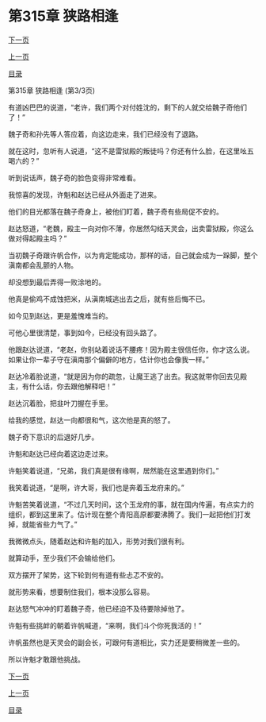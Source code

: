 <h1>第315章   狭路相逢</h1>
            <div><p><a href="./0945_%E7%AC%AC316%E7%AB%A0_%E4%B8%83%E5%B0%BE%E7%8B%90.md">下一页</a></p><p><a href="./0943_%E7%AC%AC315%E7%AB%A0_%E7%8B%AD%E8%B7%AF%E7%9B%B8%E9%80%A2.md">上一页</a></p><p><a href="../">目录</a></p></div>
            <div><p>第315章   狭路相逢 (第3/3页)</p><p>有道凶巴巴的说道，“老许，我们两个对付姓沈的，剩下的人就交给魏子奇他们了！”</p><p>魏子奇和孙先等人答应着，向这边走来，我们已经没有了退路。</p><p>就在这时，忽听有人说道，“这不是雷狱殿的叛徒吗？你还有什么脸，在这里吆五喝六的？”</p><p>听到说话声，魏子奇的脸色变得非常难看。</p><p>我惊喜的发现，许魁和赵达已经从外面走了进来。</p><p>他们的目光都落在魏子奇身上，被他们盯着，魏子奇有些局促不安的。</p><p>赵达怒道，“老魏，殿主一向对你不薄，你居然勾结天灵会，出卖雷狱殿，你这么做对得起殿主吗？”</p><p>当初魏子奇跟许帆合作，以为肯定能成功，那样的话，自己就会成为一跺脚，整个滇南都会乱颤的人物。</p><p>却没想到最后弄得一败涂地的。</p><p>他真是偷鸡不成蚀把米，从滇南城逃出去之后，就有些后悔不已。</p><p>如今见到赵达，更是羞愧难当的。</p><p>可他心里很清楚，事到如今，已经没有回头路了。</p><p>他跟赵达说道，“老赵，你别站着说话不腰疼！因为殿主很信任你，你才这么说。如果让你一辈子守在滇南那个偏僻的地方，估计你也会像我一样。”</p><p>赵达冷着脸说道，“就是因为你的疏忽，让魔王逃了出去。我这就带你回去见殿主，有什么话，你去跟他解释吧！”</p><p>赵达沉着脸，把韭叶刀握在手里。</p><p>给我的感觉，赵达一向都很和气，这次他是真的怒了。</p><p>魏子奇下意识的后退好几步。</p><p>许魁和赵达已经向着这边走过来。</p><p>许魁笑着说道，“兄弟，我们真是很有缘啊，居然能在这里遇到你们。”</p><p>我笑着说道，“是啊，许大哥，我们也是奔着玉龙府来的。”</p><p>许魁苦笑着说道，“不过几天时间，这个玉龙府的事，就在国内传遍，有点实力的组织，都到这里来了。估计现在整个青阳高原都要沸腾了。我们一起把他们打发掉，就能省些力气了。”</p><p>我微微点头，随着赵达和许魁的加入，形势对我们很有利。</p><p>就算动手，至少我们不会输给他们。</p><p>双方摆开了架势，这下轮到何有道有些忐忑不安的。</p><p>就形势来看，想要制住我们，根本没那么容易。</p><p>赵达怒气冲冲的盯着魏子奇，他已经迫不及待要除掉他了。</p><p>许魁有些挑衅的朝着许帆喊道，“来啊，我们斗个你死我活的！”</p><p>许帆虽然也是天灵会的副会长，可跟何有道相比，实力还是要稍微差一些的。</p><p>所以许魁才敢跟他挑战。</p></div>
            <div><p><a href="./0945_%E7%AC%AC316%E7%AB%A0_%E4%B8%83%E5%B0%BE%E7%8B%90.md">下一页</a></p><p><a href="./0943_%E7%AC%AC315%E7%AB%A0_%E7%8B%AD%E8%B7%AF%E7%9B%B8%E9%80%A2.md">上一页</a></p><p><a href="../">目录</a></p></div>